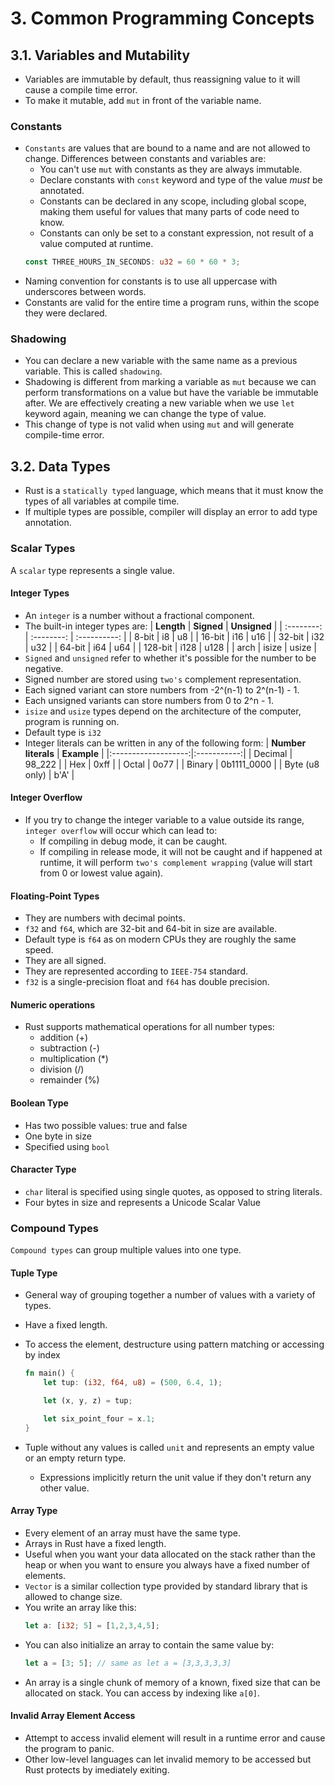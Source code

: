 # 3. Common Programming Concepts

## 3.1. Variables and Mutability

- Variables are immutable by default, thus reassigning value to it will cause a compile time error.
- To make it mutable, add `mut` in front of the variable name.

### Constants

- `Constants` are values that are bound to a name and are not allowed to change. Differences between constants and variables are:
  - You can't use `mut` with constants as they are always immutable.
  - Declare constants with `const` keyword and type of the value _must_ be annotated.
  - Constants can be declared in any scope, including global scope, making them useful for values that many parts of code need to know.
  - Constants can only be set to a constant expression, not result of a value computed at runtime.
  ```rust
  const THREE_HOURS_IN_SECONDS: u32 = 60 * 60 * 3;
  ```
- Naming convention for constants is to use all uppercase with underscores between words.
- Constants are valid for the entire time a program runs, within the scope they were declared.

### Shadowing

- You can declare a new variable with the same name as a previous variable. This is called `shadowing`.
- Shadowing is different from marking a variable as `mut` because we can perform transformations on a value but have the variable be immutable after. We are effectively creating a new variable when we use `let` keyword again, meaning we can change the type of value.
- This change of type is not valid when using `mut` and will generate compile-time error.

## 3.2. Data Types

- Rust is a `statically typed` language, which means that it must know the types of all variables at compile time.
- If multiple types are possible, compiler will display an error to add type annotation.

### Scalar Types

A `scalar` type represents a single value.

#### Integer Types

- An `integer` is a number without a fractional component.
- The built-in integer types are:
  | **Length** | **Signed** | **Unsigned** |
  | :--------: | :--------: | :----------: |
  | 8-bit | i8 | u8 |
  | 16-bit | i16 | u16 |
  | 32-bit | i32 | u32 |
  | 64-bit | i64 | u64 |
  | 128-bit | i128 | u128 |
  | arch | isize | usize |
- `Signed` and `unsigned` refer to whether it's possible for the number to be negative.
- Signed number are stored using `two's` complement representation.
- Each signed variant can store numbers from -2^(n-1) to 2^(n-1) - 1.
- Each unsigned variants can store numbers from 0 to 2^n - 1.
- `isize` and `usize` types depend on the architecture of the computer, program is running on.
- Default type is `i32`
- Integer literals can be written in any of the following form:
  | **Number literals** | **Example** |
  |:-------------------:|:-----------:|
  | Decimal | 98_222 |
  | Hex | 0xff |
  | Octal | 0o77 |
  | Binary | 0b1111_0000 |
  | Byte (u8 only) | b'A' |

#### Integer Overflow

- If you try to change the integer variable to a value outside its range, `integer overflow` will occur which can lead to:
  - If compiling in debug mode, it can be caught.
  - If compiling in release mode, it will not be caught and if happened at runtime, it will perform `two's complement wrapping` (value will start from 0 or lowest value again).

#### Floating-Point Types

- They are numbers with decimal points.
- `f32` and `f64`, which are 32-bit and 64-bit in size are available.
- Default type is `f64` as on modern CPUs they are roughly the same speed.
- They are all signed.
- They are represented according to `IEEE-754` standard.
- `f32` is a single-precision float and `f64` has double precision.

#### Numeric operations

- Rust supports mathematical operations for all number types:
  - addition (+)
  - subtraction (-)
  - multiplication (\*)
  - division (/)
  - remainder (%)

#### Boolean Type

- Has two possible values: true and false
- One byte in size
- Specified using `bool`

#### Character Type

- `char` literal is specified using single quotes, as opposed to string literals.
- Four bytes in size and represents a Unicode Scalar Value

### Compound Types

`Compound types` can group multiple values into one type.

#### Tuple Type

- General way of grouping together a number of values with a variety of types.
- Have a fixed length.
- To access the element, destructure using pattern matching or accessing by index

  ```rust
  fn main() {
      let tup: (i32, f64, u8) = (500, 6.4, 1);

      let (x, y, z) = tup;

      let six_point_four = x.1;
  }
  ```

- Tuple without any values is called `unit` and represents an empty value or an empty return type.
  - Expressions implicitly return the unit value if they don't return any other value.

#### Array Type

- Every element of an array must have the same type.
- Arrays in Rust have a fixed length.
- Useful when you want your data allocated on the stack rather than the heap or when you want to ensure you always have a fixed number of elements.
- `Vector` is a similar collection type provided by standard library that is allowed to change size.
- You write an array like this:
  ```rust
  let a: [i32; 5] = [1,2,3,4,5];
  ```
- You can also initialize an array to contain the same value by:
  ```rust
  let a = [3; 5]; // same as let a = [3,3,3,3,3]
  ```
- An array is a single chunk of memory of a known, fixed size that can be allocated on stack. You can access by indexing like `a[0]`.

#### Invalid Array Element Access

- Attempt to access invalid element will result in a runtime error and cause the program to panic.
- Other low-level languages can let invalid memory to be accessed but Rust protects by imediately exiting.
